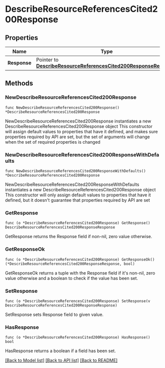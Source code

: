 # DescribeResourceReferencesCited200Response

## Properties

Name | Type | Description | Notes
------------ | ------------- | ------------- | -------------
**Response** | Pointer to [**DescribeResourceReferencesCited200ResponseResponse**](DescribeResourceReferencesCited200ResponseResponse.md) |  | [optional] 

## Methods

### NewDescribeResourceReferencesCited200Response

`func NewDescribeResourceReferencesCited200Response() *DescribeResourceReferencesCited200Response`

NewDescribeResourceReferencesCited200Response instantiates a new DescribeResourceReferencesCited200Response object
This constructor will assign default values to properties that have it defined,
and makes sure properties required by API are set, but the set of arguments
will change when the set of required properties is changed

### NewDescribeResourceReferencesCited200ResponseWithDefaults

`func NewDescribeResourceReferencesCited200ResponseWithDefaults() *DescribeResourceReferencesCited200Response`

NewDescribeResourceReferencesCited200ResponseWithDefaults instantiates a new DescribeResourceReferencesCited200Response object
This constructor will only assign default values to properties that have it defined,
but it doesn't guarantee that properties required by API are set

### GetResponse

`func (o *DescribeResourceReferencesCited200Response) GetResponse() DescribeResourceReferencesCited200ResponseResponse`

GetResponse returns the Response field if non-nil, zero value otherwise.

### GetResponseOk

`func (o *DescribeResourceReferencesCited200Response) GetResponseOk() (*DescribeResourceReferencesCited200ResponseResponse, bool)`

GetResponseOk returns a tuple with the Response field if it's non-nil, zero value otherwise
and a boolean to check if the value has been set.

### SetResponse

`func (o *DescribeResourceReferencesCited200Response) SetResponse(v DescribeResourceReferencesCited200ResponseResponse)`

SetResponse sets Response field to given value.

### HasResponse

`func (o *DescribeResourceReferencesCited200Response) HasResponse() bool`

HasResponse returns a boolean if a field has been set.


[[Back to Model list]](../README.md#documentation-for-models) [[Back to API list]](../README.md#documentation-for-api-endpoints) [[Back to README]](../README.md)


